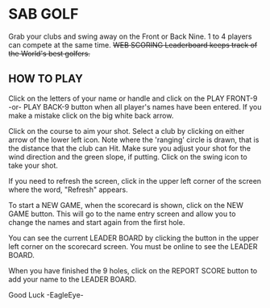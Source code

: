 
# SAB GOLF

Grab your clubs and swing away on the Front or Back Nine.
1 to 4 players can compete at the same time.
~~WEB SCORING Leaderboard keeps track of the World's best golfers.~~

## HOW TO PLAY
Click on the letters of your name or handle and click on the PLAY FRONT-9 -or- PLAY BACK-9 button when all player's names have been entered.
If you make a mistake click on the big white back arrow.

Click on the course to aim your shot. Select a club by clicking on either arrow of the lower left icon.
Note where the 'ranging' circle is drawn, that is the distance that the club can Hit.
Make sure you adjust your shot for the wind direction and the green slope, if putting.
Click on the swing icon to take your shot.

If you need to refresh the screen, click in the upper left corner of the screen where the word, "Refresh" appears.

To start a NEW GAME, when the scorecard is shown, click on the NEW GAME button.
This will go to the name entry screen and allow you to change the names and start again from the first hole.

You can see the current LEADER BOARD by clicking the button in the upper left corner on the scorecard screen.
You must be online to see the LEADER BOARD.

When you have finished the 9 holes, click on the REPORT SCORE button to add your name to the LEADER BOARD.

Good Luck -EagleEye-